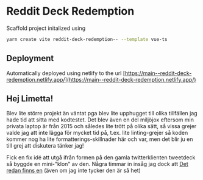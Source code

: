 # Reddit Deck Redemption

Scaffold project initalized using 

```sh
yarn create vite reddit-deck-redemption-- --template vue-ts
```

## Deployment

Automatically deployed using netlify to the url [https://main--reddit-deck-redemption.netlify.app/](https://main--reddit-deck-redemption.netlify.app/)

## Hej Limetta!

Blev lite större projekt än väntat pga blev lite upphugget till olika tillfällen jag hade tid att sitta med kodtestet. Det blev även en del miljöjox eftersom min privata laptop är från 2015 och således lite trött på olika sätt, så vissa grejer valde jag att inte lägga för mycket tid på, t.ex. lite linting-grejer så koden kommer nog ha lite formatterings-skillnader här och var, men det blir ju en till grej att diskutera tänker jag! 

Fick en fix idé att utgå ifrån formen på den gamla twitterklienten tweetdeck så byggde en mini-"klon" av den. Några timmar in insåg jag dock att [Det redan finns en](https://rdddeck.com/) (även om jag inte tycker den är så het)